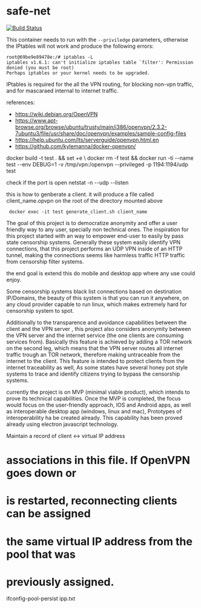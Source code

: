 # safe-net
[![Build Status](https://travis-ci.org/jrrombaldo/openvpn.svg?branch=master)](https://travis-ci.org/jrrombaldo/openvpn)

This container needs to run with the `--priviledge` parameters, otherwise the IPtables will not work and produce the following errors:
```
root@69be9e89478e:/# iptables -L
iptables v1.6.1: can't initialize iptables table `filter': Permission denied (you must be root)
Perhaps iptables or your kernel needs to be upgraded.
```

IPtables is required for the all the VPN routing, for blocking non-vpn traffic, and for mascaraed internal to internet traffic.

references:
* https://wiki.debian.org/OpenVPN
* https://www.apt-browse.org/browse/ubuntu/trusty/main/i386/openvpn/2.3.2-7ubuntu3/file/usr/share/doc/openvpn/examples/sample-config-files
* https://help.ubuntu.com/lts/serverguide/openvpn.html.en
* https://github.com/kylemanna/docker-openvpn/


docker build -t test . && set +e \ docker rm -f test && docker run -ti --name test --env DEBUG=1 -v /tmp/vpn:/openvpn --privileged -p 1194:1194/udp test

check if the port is open
netstat -n --udp --listen


this is how to genberate a client. it will produce a file called client_name.opvpn on the root of the directory mounted above
```
 docker exec -it test generate_client.sh client_name
```

The goal of this project is to democratize anonymity and offer a user friendly way to any user, specially non technical ones. The inspiration for this project started with an way to empower end-user to easily by pass state censorship systems.
Generally these system easily identify VPN connections, that this project performs an UDP VPN inside of an HTTP tunnel, making the connections seems like harmless traffic HTTP traffic from censorship filter systems.

the end goal is extend this do mobile and desktop app where any use could enjoy.

Some censorship systems black list connections based on destination IP/Domains, the beauty of this system is that you can run it anywhere, on any cloud provider capable to run linux, which makes extremely hard for censorship system to spot.

Additionally to the transparence and avoidance capabilities between the client and the VPN server , this project also considers anonymity between the VPN server and the internet service (the one clients are consuming services from). Basically this feature is achieved by adding a TOR network on the second leg, which means that the VPN server routes all internet traffic trough an TOR network, therefore making untraceable from the internet to the client.
This feature is intended to protect clients from the internet traceability as well, As some states have several honey pot style systems to trace and identify citizens trying to bypass the censorship systems.

currently the project is on MVP (minimal viable product), which intends to prove its technical capabilities. Once the MVP is completed, the focus would focus on the user-friendly approach, IOS and Android apps, as well as interoperable desktop app (windows, linux and mac), Prototypes of interoperability ha be created already. This capability has been proved already using electron javascript technology.



 Maintain a record of client <-> virtual IP address
# associations in this file.  If OpenVPN goes down or
# is restarted, reconnecting clients can be assigned
# the same virtual IP address from the pool that was
# previously assigned.
ifconfig-pool-persist ipp.txt
